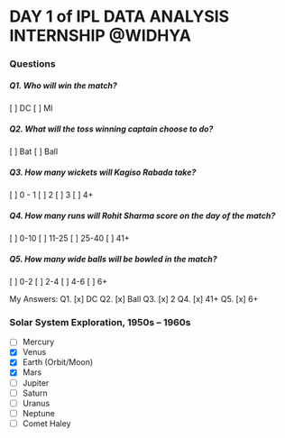 # DAY 1 of IPL DATA ANALYSIS INTERNSHIP @WIDHYA
### Questions
##### Q1. Who will win the match?
[ ] DC
[ ] MI

##### Q2. What will the toss winning captain choose to do?
[ ] Bat
[ ] Ball

##### Q3. How many wickets will Kagiso Rabada take?
[ ] 0 - 1
[ ] 2
[ ] 3
[ ] 4+

##### Q4. How many runs will Rohit Sharma score on the day of the match?
[ ] 0-10
[ ] 11-25
[ ] 25-40
[ ] 41+

##### Q5. How many wide balls will be bowled in the match?
[ ] 0-2
[ ] 2-4
[ ] 4-6
[ ] 6+

My Answers:
Q1. [x] DC
Q2. [x] Ball
Q3. [x] 2
Q4. [x] 41+
Q5. [x] 6+

### Solar System Exploration, 1950s – 1960s

- [ ] Mercury
- [x] Venus
- [x] Earth (Orbit/Moon)
- [x] Mars
- [ ] Jupiter
- [ ] Saturn
- [ ] Uranus
- [ ] Neptune
- [ ] Comet Haley
